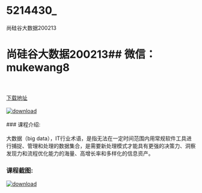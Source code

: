# 5214430_
尚硅谷大数据200213
# 尚硅谷大数据200213## 微信：mukewang8
<br/></br>[下载地址](http://www.36tz.cn/article/5214430 "下载地址")
<br/></br>[![download](http://36tz.cn/muke_img/2020_07_1-51-300x284.png "下载地址")](http://www.36tz.cn/article/5214430 "下载地址")
<br/></br>### 课程介绍:<br/></br>大数据（big data），IT行业术语，是指无法在一定时间范围内用常规软件工具进行捕捉、管理和处理的数据集合，是需要新处理模式才能具有更强的决策力、洞察发现力和流程优化能力的海量、高增长率和多样化的信息资产。

### 课程截图:
[![download](http://36tz.cn/muke_img/2020_07_2-59.png "下载地址")](http://www.36tz.cn/article/5214430 "下载地址")
